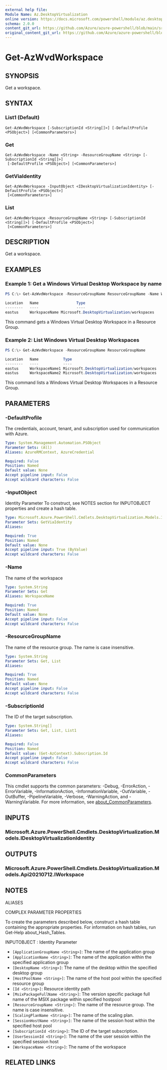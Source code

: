 ```yaml
---
external help file: 
Module Name: Az.DesktopVirtualization
online version: https://docs.microsoft.com/powershell/module/az.desktopvirtualization/get-azwvdworkspace
schema: 2.0.0
content_git_url: https://github.com/Azure/azure-powershell/blob/main/src/DesktopVirtualization/help/Get-AzWvdWorkspace.md
original_content_git_url: https://github.com/Azure/azure-powershell/blob/main/src/DesktopVirtualization/help/Get-AzWvdWorkspace.md
---
```


# Get-AzWvdWorkspace

## SYNOPSIS
Get a workspace.

## SYNTAX

### List1 (Default)
```
Get-AzWvdWorkspace [-SubscriptionId <String[]>] [-DefaultProfile <PSObject>] [<CommonParameters>]
```

### Get
```
Get-AzWvdWorkspace -Name <String> -ResourceGroupName <String> [-SubscriptionId <String[]>]
 [-DefaultProfile <PSObject>] [<CommonParameters>]
```

### GetViaIdentity
```
Get-AzWvdWorkspace -InputObject <IDesktopVirtualizationIdentity> [-DefaultProfile <PSObject>]
 [<CommonParameters>]
```

### List
```
Get-AzWvdWorkspace -ResourceGroupName <String> [-SubscriptionId <String[]>] [-DefaultProfile <PSObject>]
 [<CommonParameters>]
```

## DESCRIPTION
Get a workspace.

## EXAMPLES

### Example 1: Get a Windows Virtual Desktop Workspace by name
```powershell
PS C:\> Get-AzWvdWorkspace -ResourceGroupName ResourceGroupName -Name WorkspaceName

Location   Name                 Type
--------   ----                 ----
eastus     WorkspaceName Microsoft.DesktopVirtualization/workspaces
```

This command gets a Windows Virtual Desktop Workspace in a Resource Group.

### Example 2: List Windows Virtual Desktop Workspaces
```powershell
PS C:\> Get-AzWvdWorkspace -ResourceGroupName ResourceGroupName

Location   Name           Type
--------   ----           ----
eastus     WorkspaceName1 Microsoft.DesktopVirtualization/workspaces
eastus     WorkspaceName2 Microsoft.DesktopVirtualization/workspaces
```

This command lists a Windows Virtual Desktop Workspaces in a Resource Group.

## PARAMETERS

### -DefaultProfile
The credentials, account, tenant, and subscription used for communication with Azure.

```yaml
Type: System.Management.Automation.PSObject
Parameter Sets: (All)
Aliases: AzureRMContext, AzureCredential

Required: False
Position: Named
Default value: None
Accept pipeline input: False
Accept wildcard characters: False
```

### -InputObject
Identity Parameter
To construct, see NOTES section for INPUTOBJECT properties and create a hash table.

```yaml
Type: Microsoft.Azure.PowerShell.Cmdlets.DesktopVirtualization.Models.IDesktopVirtualizationIdentity
Parameter Sets: GetViaIdentity
Aliases:

Required: True
Position: Named
Default value: None
Accept pipeline input: True (ByValue)
Accept wildcard characters: False
```

### -Name
The name of the workspace

```yaml
Type: System.String
Parameter Sets: Get
Aliases: WorkspaceName

Required: True
Position: Named
Default value: None
Accept pipeline input: False
Accept wildcard characters: False
```

### -ResourceGroupName
The name of the resource group.
The name is case insensitive.

```yaml
Type: System.String
Parameter Sets: Get, List
Aliases:

Required: True
Position: Named
Default value: None
Accept pipeline input: False
Accept wildcard characters: False
```

### -SubscriptionId
The ID of the target subscription.

```yaml
Type: System.String[]
Parameter Sets: Get, List, List1
Aliases:

Required: False
Position: Named
Default value: (Get-AzContext).Subscription.Id
Accept pipeline input: False
Accept wildcard characters: False
```

### CommonParameters
This cmdlet supports the common parameters: -Debug, -ErrorAction, -ErrorVariable, -InformationAction, -InformationVariable, -OutVariable, -OutBuffer, -PipelineVariable, -Verbose, -WarningAction, and -WarningVariable. For more information, see [about_CommonParameters](http://go.microsoft.com/fwlink/?LinkID=113216).

## INPUTS

### Microsoft.Azure.PowerShell.Cmdlets.DesktopVirtualization.Models.IDesktopVirtualizationIdentity

## OUTPUTS

### Microsoft.Azure.PowerShell.Cmdlets.DesktopVirtualization.Models.Api20210712.IWorkspace

## NOTES

ALIASES

COMPLEX PARAMETER PROPERTIES

To create the parameters described below, construct a hash table containing the appropriate properties. For information on hash tables, run Get-Help about_Hash_Tables.


INPUTOBJECT <IDesktopVirtualizationIdentity>: Identity Parameter
  - `[ApplicationGroupName <String>]`: The name of the application group
  - `[ApplicationName <String>]`: The name of the application within the specified application group
  - `[DesktopName <String>]`: The name of the desktop within the specified desktop group
  - `[HostPoolName <String>]`: The name of the host pool within the specified resource group
  - `[Id <String>]`: Resource identity path
  - `[MsixPackageFullName <String>]`: The version specific package full name of the MSIX package within specified hostpool
  - `[ResourceGroupName <String>]`: The name of the resource group. The name is case insensitive.
  - `[ScalingPlanName <String>]`: The name of the scaling plan.
  - `[SessionHostName <String>]`: The name of the session host within the specified host pool
  - `[SubscriptionId <String>]`: The ID of the target subscription.
  - `[UserSessionId <String>]`: The name of the user session within the specified session host
  - `[WorkspaceName <String>]`: The name of the workspace

## RELATED LINKS

